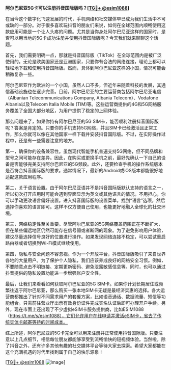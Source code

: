 **阿尔巴尼亚5G卡可以注册抖音国际版吗？[[TG💪+ @esim1088](https://t.me/s/esim1088)]**

在当今这个数字化飞速发展的时代，手机网络和社交媒体早已成为我们生活中不可或缺的一部分。对于很多喜欢玩抖音的朋友们来说，如何在全球范围内顺畅使用这款应用可能是一个让人头疼的问题。尤其是当你身处阿尔巴尼亚这样的国家时，是否可以用当地的5G卡成功注册并使用抖音国际版呢？今天我们就来聊聊这个话题。

首先，我们需要明确一点，那就是抖音国际版（TikTok）在全球范围内是被广泛使用的。无论是欧美国家还是亚洲国家，只要你有合法的网络连接，理论上都可以轻松地下载和使用抖音国际版。然而，具体到阿尔巴尼亚这样的小国，情况可能会稍微复杂一些。

阿尔巴尼亚作为欧洲的一个小国，虽然人口不多，但近年来随着科技的发展，其通信基础设施也在逐步完善。目前，阿尔巴尼亚的主要运营商包括阿尔巴尼亚电信（Albanian Telecommunications Company, Albania Telecom）、Vodafone Albania以及Telecom Italia Mobile (TIM)等。这些运营商提供的4G和5G网络服务覆盖了全国大部分地区，为用户提供了稳定的上网体验。

那么问题来了，如果你持有阿尔巴尼亚的5G SIM卡，能否顺利注册抖音国际版呢？答案是肯定的。只要你的手机支持5G网络，并且SIM卡已经激活且正常工作，那么你就可以像在其他国家一样下载并安装抖音国际版。不过，在实际操作过程中，还是有一些需要注意的地方。

第一，确保你的设备兼容性。虽然现代智能手机普遍支持5G网络，但不同品牌和型号之间可能存在差异。因此，在购买或更换手机之前，最好先确认一下自己的设备是否能够完美支持阿尔巴尼亚的5G频段。此外，还要检查手机的操作系统版本是否符合抖音国际版的要求。通常情况下，最新的Android或iOS版本都能很好地适配这款应用程序。

第二，关于语言设置。由于阿尔巴尼亚语并不是抖音国际版默认支持的语言之一，所以初次打开应用时可能会遇到界面显示为英文或其他语言的情况。不用担心，你可以手动更改语言偏好设置。进入抖音国际版的设置菜单，找到“语言”选项，然后选择你喜欢的语言即可。这样不仅方便自己使用，也能更好地融入全球化的社交环境。

第三，网络稳定性至关重要。尽管阿尔巴尼亚的5G网络覆盖范围正在不断扩大，但在某些偏远地区仍然可能存在信号弱或者断网的现象。为了避免影响用户体验，建议尽量选择信号良好的位置进行操作。如果发现网络连接不稳定，可以尝试重启路由器或者切换到Wi-Fi模式继续使用。

第四，隐私与安全问题不容忽视。作为一个开放平台，抖音国际版吸引了来自世界各地的大量用户。为了保护个人隐私，我们应该养成良好的网络安全习惯。例如，不要随意点击不明链接、定期更新密码、避免泄露敏感信息等。同时，也可以通过抖音提供的隐私设置功能进一步增强账户安全性。

最后，让我们来看看如何获取阿尔巴尼亚的5G SIM卡。如果你计划长期居住或频繁往返于阿尔巴尼亚，那么购买一张本地SIM卡无疑是最经济实惠的选择。各大运营商都推出了针对不同需求用户的套餐方案，比如语音通话、数据流量、短信等功能组合。只需前往营业厅出示有效身份证件完成实名认证后即可办理开户手续。另外，现在市面上还出现了不少虚拟eSIM卡服务提供商，比如ESIM1088（https://t.me/s/esim1088），它们允许用户在线申请并激活eSIM卡，省去了传统实体卡邮寄等待的时间成本。

综上所述，阿尔巴尼亚的5G卡完全可以用来注册并正常使用抖音国际版。只要注意以上几点细节，相信每位朋友都能够享受到流畅愉快的短视频体验。当然啦，除了抖音之外，还有许多其他有趣的社交媒体平台等待大家去探索。希望大家都能在这个充满机遇的时代里找到属于自己的快乐源泉！

[[TG💪+ @esim1088](https://t.me/s/esim1088) ![Image](https://i.postimg.cc/4NQfJmqS/Snipaste-2025-05-13-00-14-12.png)]